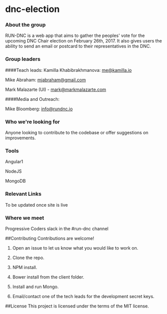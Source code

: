 # dnc-election


### About the group
RUN-DNC is a web app that aims to gather the peoples' vote for the upcoming DNC Chair election on February 26th, 2017. It also gives users the ability to send an email or postcard to their representatives in the DNC.

### Group leaders
####Teach leads:
Kamilla Khabibrakhmanova: me@kamilla.io

Mike Abraham: mjabraham@gmail.com

Mark Malazarte (UI) - mark@markmalazarte.com

####Media and Outreach:

Mike Bloomberg: info@rundnc.io

### Who we're looking for
Anyone looking to contribute to the codebase or offer suggestions on improvements.

### Tools
Angular1

NodeJS

MongoDB

### Relevant Links
To be updated once site is live

### Where we meet
Progressive Coders slack in the #run-dnc channel

##Contributing
Contributions are welcome!

1. Open an issue to let us know what you would like to work on.

2. Clone the repo.

3. NPM install.

4. Bower install from the client folder.

4. Install and run Mongo.

5. Email/contact one of the tech leads for the development secret keys.

##License
This project is licensed under the terms of the MIT license.
